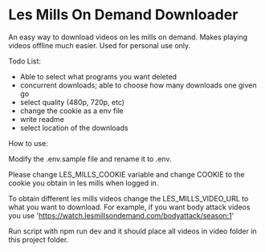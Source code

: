 # Les Mills On Demand Downloader

An easy way to download videos on les mills on demand. Makes playing videos offline much easier. Used for personal use only.

Todo List:
- Able to select what programs you want deleted
- concurrent downloads; able to choose how many downloads one given go
- select quality (480p, 720p, etc)
- change the cookie as a env file
- write readme
- select location of the downloads

How to use:

Modify the .env.sample file and rename it to .env.

Please change LES_MILLS_COOKIE variable and change COOKIE to the cookie you obtain in les mills when logged in.

To obtain different les mills videos change the LES_MILLS_VIDEO_URL to what you want to download. For example, if you want body attack videos you use 'https://watch.lesmillsondemand.com/bodyattack/season:1'

Run script with npm run dev and it should place all videos in video folder in this project folder.

